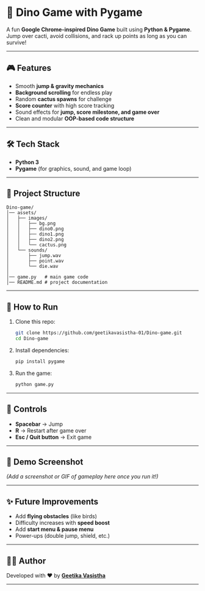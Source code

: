 # 🦖 Dino Game with Pygame

A fun **Google Chrome-inspired Dino Game** built using **Python & Pygame**.
Jump over cacti, avoid collisions, and rack up points as long as you can survive!

---

## 🎮 Features

* Smooth **jump & gravity mechanics**
* **Background scrolling** for endless play
* Random **cactus spawns** for challenge
* **Score counter** with high score tracking
* Sound effects for **jump, score milestone, and game over**
* Clean and modular **OOP-based code structure**

---

## 🛠 Tech Stack

* **Python 3**
* **Pygame** (for graphics, sound, and game loop)

---

## 📂 Project Structure

```
Dino-game/
│── assets/
│   ├── images/
│   │   ├── bg.png
│   │   ├── dino0.png
│   │   ├── dino1.png
│   │   ├── dino2.png
│   │   └── cactus.png
│   └── sounds/
│       ├── jump.wav
│       ├── point.wav
│       └── die.wav
│
│── game.py   # main game code
│── README.md # project documentation
```

---

## 🚀 How to Run

1. Clone this repo:

   ```bash
   git clone https://github.com/geetikavasistha-01/Dino-game.git
   cd Dino-game
   ```

2. Install dependencies:

   ```bash
   pip install pygame
   ```

3. Run the game:

   ```bash
   python game.py
   ```

---

## 🎹 Controls

* **Spacebar** → Jump
* **R** → Restart after game over
* **Esc / Quit button** → Exit game

---

## 📸 Demo Screenshot

*(Add a screenshot or GIF of gameplay here once you run it!)*

---

## ✨ Future Improvements

* Add **flying obstacles** (like birds)
* Difficulty increases with **speed boost**
* Add **start menu & pause menu**
* Power-ups (double jump, shield, etc.)

---

## 👩‍💻 Author

Developed with ❤️ by **[Geetika Vasistha](https://github.com/geetikavasistha-01)**

---

